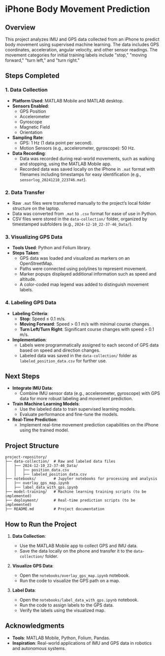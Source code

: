 # iPhone Body Movement Prediction

## Overview
This project analyzes IMU and GPS data collected from an iPhone to predict body movement using supervised machine learning. The data includes GPS coordinates, acceleration, angular velocity, and other sensor readings. The movement categories for initial training labels include "stop," "moving forward," "turn left," and "turn right."

## Steps Completed

### 1. **Data Collection**
- **Platform Used**: MATLAB Mobile and MATLAB desktop.
- **Sensors Enabled**:
  - GPS Position
  - Accelerometer
  - Gyroscope
  - Magnetic Field
  - Orientation
- **Sampling Rate**:
  - GPS: 1 Hz (1 data point per second).
  - Motion Sensors (e.g., accelerometer, gyroscope): 50 Hz.
- **Data Recording**:
  - Data was recorded during real-world movements, such as walking and stopping, using the MATLAB Mobile app.
  - Recorded data was saved locally on the iPhone in `.mat` format with filenames including timestamps for easy identification (e.g., `sensorlog_20241210_223746.mat`).

### 2. **Data Transfer**
- Raw `.mat` files were transferred manually to the project’s local folder structure on the laptop.
- Data was converted from `.mat` to `.csv` format for ease of use in Python.
- CSV files were stored in the `data-collection/` folder, organized by timestamped subfolders (e.g., `2024-12-10_22-37-46_Data/`).

### 3. **Visualizing GPS Data**
- **Tools Used**: Python and Folium library.
- **Steps Taken**:
  - GPS data was loaded and visualized as markers on an OpenStreetMap.
  - Paths were connected using polylines to represent movement.
  - Marker popups displayed additional information such as speed and altitude.
  - A color-coded map legend was added to distinguish movement labels.

### 4. **Labeling GPS Data**
- **Labeling Criteria**:
  - **Stop**: Speed ≤ 0.1 m/s.
  - **Moving Forward**: Speed > 0.1 m/s with minimal course changes.
  - **Turn Left/Turn Right**: Significant course changes with speed > 0.1 m/s.
- **Implementation**:
  - Labels were programmatically assigned to each second of GPS data based on speed and direction changes.
  - Labeled data was saved in the `data-collection/` folder as `labeled_position_data.csv` for further use.

## Next Steps
- **Integrate IMU Data**:
  - Combine IMU sensor data (e.g., accelerometer, gyroscope) with GPS data for more robust labeling and movement prediction.
- **Train Machine Learning Models**:
  - Use the labeled data to train supervised learning models.
  - Evaluate performance and fine-tune the models.
- **Real-Time Prediction**:
  - Implement real-time movement prediction capabilities on the iPhone using the trained model.

## Project Structure
```
project-repository/
├── data-collection/  # Raw and labeled data files
│   ├── 2024-12-10_22-37-46_Data/
│   │   ├── position_data.csv
│   │   ├── labeled_position_data.csv
├── notebooks/        # Jupyter notebooks for processing and analysis
│   ├── overlay_gps_map.ipynb
│   ├── label_data_with_gps.ipynb
├── model-training/   # Machine learning training scripts (to be implemented)
├── deployment/       # Real-time prediction scripts (to be implemented)
├── README.md         # Project documentation
```

## How to Run the Project
1. **Data Collection**:
   - Use the MATLAB Mobile app to collect GPS and IMU data.
   - Save the data locally on the phone and transfer it to the `data-collection/` folder.

2. **Visualize GPS Data**:
   - Open the `notebooks/overlay_gps_map.ipynb` notebook.
   - Run the code to visualize the GPS path on a map.

3. **Label Data**:
   - Open the `notebooks/label_data_with_gps.ipynb` notebook.
   - Run the code to assign labels to the GPS data.
   - Verify the labels using the visualized map.

## Acknowledgments
- **Tools**: MATLAB Mobile, Python, Folium, Pandas.
- **Inspiration**: Real-world applications of IMU and GPS data in robotics and autonomous systems.

